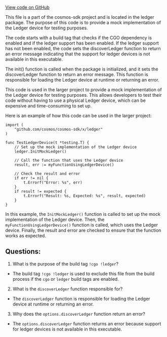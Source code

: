 [View code on GitHub](https://github.com/cosmos/cosmos-sdk.git/crypto/ledger/ledger_notavail.go)

This file is a part of the cosmos-sdk project and is located in the ledger package. The purpose of this code is to provide a mock implementation of the Ledger device for testing purposes. 

The code starts with a build tag that checks if the CGO dependency is enabled and if the ledger support has been enabled. If the ledger support has not been enabled, the code sets the discoverLedger function to return an error message indicating that the support for ledger devices is not available in this executable. 

The init() function is called when the package is initialized, and it sets the discoverLedger function to return an error message. This function is responsible for loading the Ledger device at runtime or returning an error. 

This code is used in the larger project to provide a mock implementation of the Ledger device for testing purposes. This allows developers to test their code without having to use a physical Ledger device, which can be expensive and time-consuming to set up. 

Here is an example of how this code can be used in the larger project:

```
import (
    "github.com/cosmos/cosmos-sdk/x/ledger"
)

func TestLedgerDevice(t *testing.T) {
    // Set up the mock implementation of the Ledger device
    ledger.InitMockLedger()

    // Call the function that uses the Ledger device
    result, err := myFunctionUsingLedgerDevice()

    // Check the result and error
    if err != nil {
        t.Errorf("Error: %s", err)
    }
    if result != expected {
        t.Errorf("Result: %s, Expected: %s", result, expected)
    }
}
```

In this example, the `InitMockLedger()` function is called to set up the mock implementation of the Ledger device. Then, the `myFunctionUsingLedgerDevice()` function is called, which uses the Ledger device. Finally, the result and error are checked to ensure that the function works as expected.
## Questions: 
 1. What is the purpose of the build tag `!cgo !ledger`?
- The build tag `!cgo !ledger` is used to exclude this file from the build process if the `cgo` or `ledger` build tags are enabled.

2. What is the `discoverLedger` function responsible for?
- The `discoverLedger` function is responsible for loading the Ledger device at runtime or returning an error.

3. Why does the `options.discoverLedger` function return an error?
- The `options.discoverLedger` function returns an error because support for ledger devices is not available in this executable.